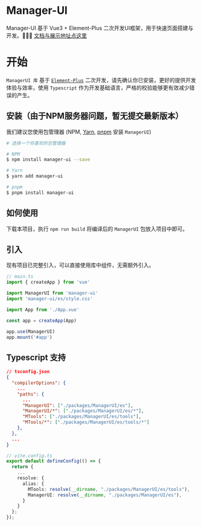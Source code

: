 # Manager-UI
Manager-UI 基于 Vue3 + Element-Plus 二次开发UI框架，用于快速页面搭建与开发。🤪🤪🤪
[文档与展示地址点这里](http://manager.frontend-m.online/)

# 开始

<code>ManagerUI 库</code> 基于 [`Element-Plus`](https://element-plus.org/zh-CN/guide/installation.html) 二次开发，请先确认你已安装，更好的提供开发体验与效率，使用 `Typescript` 作为开发基础语言，严格的校验能够更有效减少错误的产生。

## 安装（由于NPM服务器问题，暂无提交最新版本）

我们建议您使用包管理器 (NPM, [Yarn](https://classic.yarnpkg.com/lang/en/), [pnpm](https://pnpm.io/) 安装 <code>ManagerUI</code>)
```sh
# 选择一个你喜欢的包管理器

# NPM
$ npm install manager-ui --save

# Yarn
$ yarn add manager-ui

# pnpm
$ pnpm install manager-ui
```

## 如何使用

下载本项目，执行 `npm run build` 将编译后的 `ManagerUI` 包放入项目中即可。

## 引入

现有项目已完整引入，可以直接使用库中组件，无需额外引入。

```typescript
// main.ts
import { createApp } from 'vue'

import ManagerUI from 'manager-ui'
import 'manager-ui/es/style.css'

import App from './App.vue'

const app = createApp(App)

app.use(ManagerUI)
app.mount('#app')
```

## Typescript 支持

```json
// tsconfig.json
{
  "compilerOptions": {
    ...
    "paths": {
      ...
      "ManagerUI": ["./packages/ManagerUI/es"],
      "ManagerUI/*": ["./packages/ManagerUI/es/*"],
      "MTools": ["./packages/ManagerUI/es/tools"],
      "MTools/*": ["./packages/ManagerUI/es/tools/*"]
    },
  },
  ...
}
```

```typescript
// vite.config.ts
export default defineConfig(() => {
  return {
    ...
    resolve: {
      alias: {
        MTools: resolve(__dirname, "./packages/ManagerUI/es/tools"),
        ManagerUI: resolve(__dirname, "./packages/ManagerUI/es"),
      }
    }
  };
});
```
